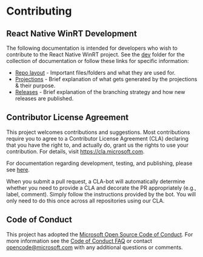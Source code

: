# Contributing

## React Native WinRT Development

The following documentation is intended for developers who wish to contribute to the React Native WinRT project.
See the [dev](dev) folder for the collection of documentation or follow these links for specific information:

* [Repo layout](docs/dev/layout.md) - Important files/folders and what they are used for.
* [Projections](docs/dev/projection.md) - Brief explanation of what gets generated by the projections & their purpose.
* [Releases](docs/dev/releases.md) - Brief explanation of the branching strategy and how new releases are published.

## Contributor License Agreement
This project welcomes contributions and suggestions. Most contributions require you to
agree to a Contributor License Agreement (CLA) declaring that you have the right to,
and actually do, grant us the rights to use your contribution. For details, visit
https://cla.microsoft.com.

For documentation regarding development, testing, and publishing, please see [here](docs/DEVELOPMENT.md).

When you submit a pull request, a CLA-bot will automatically determine whether you need
to provide a CLA and decorate the PR appropriately (e.g., label, comment). Simply follow the
instructions provided by the bot. You will only need to do this once across all repositories using our CLA.

## Code of Conduct
This project has adopted the [Microsoft Open Source Code of Conduct](https://opensource.microsoft.com/codeofconduct/).
For more information see the [Code of Conduct FAQ](https://opensource.microsoft.com/codeofconduct/faq/)
or contact [opencode@microsoft.com](mailto:opencode@microsoft.com) with any additional questions or comments.
